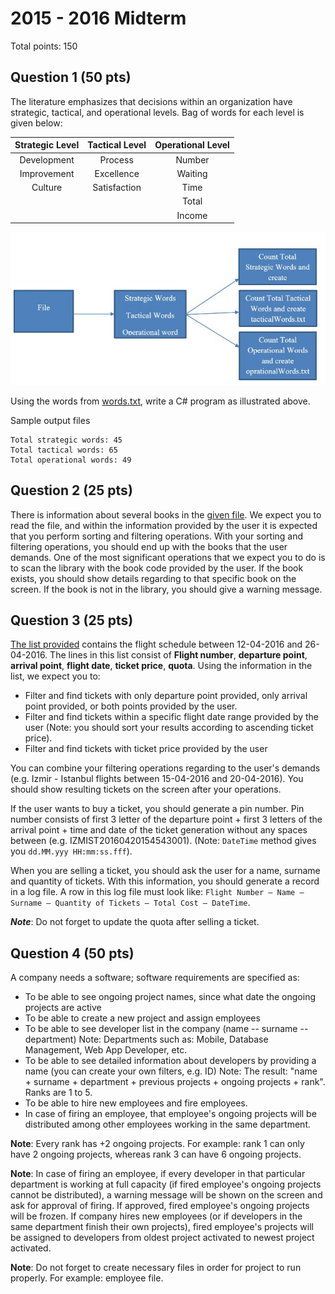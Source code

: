 # 2015 - 2016 Midterm

Total points: 150

## Question 1 (50 pts)

The literature emphasizes that decisions within an organization have strategic, tactical, and operational levels. Bag of words for each level is given below:

| Strategic Level | Tactical Level | Operational Level |
|:---------------:|:--------------:|:-----------------:|
| Development     | Process        | Number            |
| Improvement     | Excellence     | Waiting           |
| Culture         | Satisfaction   | Time              |
|                 |                | Total             |
|                 |                | Income            |

![](./flowchart.jpg)

Using the words from [words.txt](./words.txt), write a C# program as illustrated above.

Sample output files

```
Total strategic words: 45
Total tactical words: 65
Total operational words: 49 
```

## Question 2 (25 pts)

There is information about several books in the [given file](./library.txt). We expect you to read the file, and within the information provided by the user it is expected that you perform sorting and filtering operations. With your sorting and filtering operations, you should end up with the books that the user demands. One of the most significant operations that we expect you to do is to scan the library with the book code provided by the user. If the book exists, you should show details regarding to that specific book on the screen. If the book is not in the library, you should give a warning message.

## Question 3 (25 pts)

[The list provided](./flightplan.txt) contains the flight schedule between 12-04-2016 and 26-04-2016. The lines in this list consist of **Flight number**, **departure point**, **arrival point**, **flight date**, **ticket price**, **quota**. Using the information in the list, we expect you to:

* Filter and find tickets with only departure point provided, only arrival point provided, or both points provided by the user.
* Filter and find tickets within a specific flight date range provided by the user (Note: you should sort your results according to ascending ticket price).
* Filter and find tickets with ticket price provided by the user

You can combine your filtering operations regarding to the user's demands (e.g. Izmir - Istanbul flights between 15-04-2016 and 20-04-2016). You should show resulting tickets on the screen after your operations.

If the user wants to buy a ticket, you should generate a pin number. Pin number consists of first 3 letter of the departure point + first 3 letters of the arrival point + time and date of the ticket generation without any spaces between (e.g. IZMIST20160420154543001). (Note: `DateTime` method gives you `dd.MM.yyy HH:mm:ss.fff`).

When you are selling a ticket, you should ask the user for a name, surname and quantity of tickets. With this information, you should generate a record in a log file. A row in this log file must look like: `Flight Number – Name – Surname – Quantity of Tickets – Total Cost –
DateTime`.

***Note***: Do not forget to update the quota after selling a ticket.

## Question 4 (50 pts)

A company needs a software; software requirements are specified as:

* To be able to see ongoing project names, since what date the ongoing projects are active
* To be able to create a new project and assign employees
* To be able to see developer list in the company (name -- surname -- department)
Note: Departments such as: Mobile, Database Management, Web App Developer, etc.
* To be able to see detailed information about developers by providing a name (you can create your own filters, e.g. ID)
Note: The result: "name + surname + department + previous projects + ongoing projects + rank". Ranks are 1 to 5.
* To be able to hire new employees and fire employees.
* In case of firing an employee, that employee's ongoing projects will be distributed among other employees working in the same department.

**Note**: Every rank has +2 ongoing projects. For example: rank 1 can only have 2 ongoing projects, whereas rank 3 can have 6 ongoing projects.

**Note**: In case of firing an employee, if every developer in that particular department is working at full capacity (if fired employee's ongoing projects cannot be distributed), a warning message will be shown on the screen and ask for approval of firing. If approved, fired employee's ongoing projects will be frozen. If company hires new employees (or if developers in the same department finish their own projects), fired employee's projects will be assigned to developers from oldest project activated to newest project activated.

**Note**: Do not forget to create necessary files in order for project to run properly. For example: employee file.
